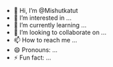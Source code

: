 - 👋 Hi, I’m @Mishutkatut
- 👀 I’m interested in ...
- 🌱 I’m currently learning ...
- 💞️ I’m looking to collaborate on ...
- 📫 How to reach me ...
- 😄 Pronouns: ...
- ⚡ Fun fact: ...

<!---
Mishutkatut/Mishutkatut is a ✨ special ✨ repository because its `README.md` (this file) appears on your GitHub profile.
You can click the Preview link to take a look at your changes.
--->
